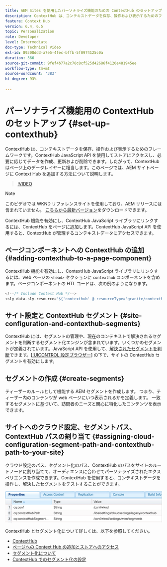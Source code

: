 ```yaml
---
title: AEM Sites を使用したパーソナライズ機能のための ContextHub のセットアップ
description: ContextHub は、コンテキストデータを保存、操作および表示するためのフレームワークです。ContextHub JavaScript API を使用してストアにアクセスし、必要に応じてデータを作成、更新および削除できます。したがって、ContextHub はページ上のデータレイヤーを表します。 このページでは、AEMサイトページに Context Hub を追加する方法について説明します。
feature: Context Hub
version: 6.4, 6.5
topic: Personalization
role: Developer
level: Intermediate
doc-type: Technical Video
exl-id: 89308dd3-a7e5-4fec-bffb-5f0974125c0a
duration: 366
source-git-commit: 9fef4b77a2c70c8cf525d42686f4120e481945ee
workflow-type: tm+mt
source-wordcount: '383'
ht-degree: 93%

---
```


# パーソナライズ機能用の ContextHub のセットアップ {#set-up-contexthub}

ContextHub は、コンテキストデータを保存、操作および表示するためのフレームワークです。ContextHub JavaScript API を使用してストアにアクセスし、必要に応じてデータを作成、更新および削除できます。したがって、ContextHub はページ上のデータレイヤーに相当します。このページでは、AEM サイトページに Context Hub を追加する方法について説明します。

>[!VIDEO](https://video.tv.adobe.com/v/23765?quality=12&learn=on)

>[!NOTE]
>
>このビデオでは WKND リファレンスサイトを使用しており、AEM リリースには含まれていません。 [こちらから最新バージョン](https://github.com/adobe/aem-guides-wknd/releases)をダウンロードできます。

ContextHub 機能を有効にし、ContextHub JavaScript ライブラリにリンクするには、ContextHub をページに追加します。ContextHub JavaScript API を使用すると、ContextHub が管理するコンテキストデータにアクセスできます。

## ページコンポーネントへの ContextHub の追加 {#adding-contexthub-to-a-page-component}

ContextHub 機能を有効にし、ContextHub JavaScript ライブラリにリンクするには、web ページの `<head>` セクションに `contexthub` コンポーネントを含めます。ページコンポーネントの HTL コードは、次の例のようになります。

```java
<!--/* Include Context Hub */-->
<sly data-sly-resource="${'contexthub' @ resourceType='granite/contexthub/components/contexthub'}"/>
```

## サイト設定と ContextHub セグメント {#site-configuration-and-contexthub-segments}

ContextHub には、セグメントの管理や、現在のコンテキストで解決されるセグメントを判断するセグメント化エンジンが含まれています。いくつかのセグメントが定義されています。JavaScript API を使用して、[解決されたセグメントを判断](https://experienceleague.adobe.com/docs/experience-manager-65/developing/personlization/ch-adding.html?lang=ja)できます。[[!UICONTROL 設定ブラウザー]](https://experienceleague.adobe.com/docs/experience-manager-cloud-service/implementing/developing/configurations.html?lang=ja) の下で、サイトの ContextHub セグメントを有効にします。

## セグメントの作成 {#create-segments}

ティーザーのルールとして機能する AEM セグメントを作成します。 つまり、ティーザー内のコンテンツが web ページにいつ表示されるかを定義します。 一致するセグメントに基づいて、訪問者のニーズと関心に特化したコンテンツを表示できます。

## サイトへのクラウド設定、セグメントパス、ContextHub パスの割り当て {#assigning-cloud-configuration-segment-path-and-contexthub-path-to-your-site}

クラウド設定のパス、セグメント化のパス、ContextHub のパスをサイトのルートノードに割り当てて、オーディエンスに合わせてパーソナライズされたエクスペリエンスを作成できます。ContextHub を使用すると、コンテキストデータを操作し、解決したセグメントをテストすることができます。

![CRXDE Lite](assets/crx-de-properties.png)

ContextHub とセグメント化について詳しくは、以下を参照してください。

* [ContextHub](https://experienceleague.adobe.com/docs/experience-manager-65/developing/personlization/contexthub.html?lang=ja)
* [ページへの Context Hub の追加とストアへのアクセス](https://experienceleague.adobe.com/docs/experience-manager-65/developing/personlization/ch-adding.html?lang=ja)
* [セグメント化について](https://experienceleague.adobe.com/docs/experience-manager-65/classic-ui/personalization/classic-personalization-campaigns-segmentation.html?lang=ja)
* [ContextHub でのセグメント化の設定](https://experienceleague.adobe.com/docs/experience-manager-65/administering/personalization/segmentation.html?lang=ja)
